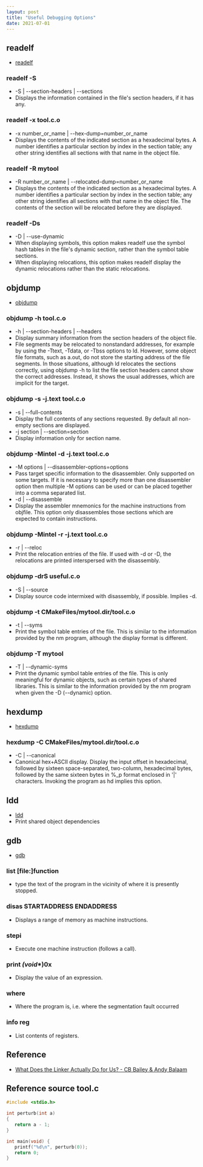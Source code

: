```yaml
---
layout: post
title: "Useful Debugging Options"
date: 2021-07-01
---
```


## readelf
* [readelf](https://man7.org/linux/man-pages/man1/readelf.1.html)

### readelf -S
* -S | --section-headers | --sections
* Displays the information contained in the file's section headers, if it has any.

### readelf -x tool.c.o
* -x number_or_name | --hex-dump=number_or_name
* Displays the contents of the indicated section as a hexadecimal bytes.  A number identifies a particular section by index in the section table; any other string identifies all sections with that name in the object file.

### readelf -R mytool
* -R number_or_name | --relocated-dump=number_or_name
* Displays the contents of the indicated section as a hexadecimal bytes.  A number identifies a particular section by index in the section table; any other string identifies all sections with that name in the object file.  The contents of the section will be relocated before they are displayed.

### readelf -Ds
* -D | --use-dynamic
* When displaying symbols, this option makes readelf use the symbol hash tables in the file's dynamic section, rather than the symbol table sections.
* When displaying relocations, this option makes readelf display the dynamic relocations rather than the static relocations.

## objdump
* [objdump](https://linux.die.net/man/1/objdump)

### objdump -h tool.c.o
* -h | --section-headers | --headers
* Display summary information from the section headers of the object file.
* File segments may be relocated to nonstandard addresses, for example by using the -Ttext, -Tdata, or -Tbss options to ld. However, some object file formats, such as a.out, do not store the starting address of the file segments. In those situations, although ld relocates the sections correctly, using objdump -h to list the file section headers cannot show the correct addresses. Instead, it shows the usual addresses, which are implicit for the target.

### objdump -s -j.text tool.c.o
* -s | --full-contents
* Display the full contents of any sections requested. By default all non-empty sections are displayed.
* -j section | --section=section
* Display information only for section name.

### objdump -Mintel -d -j.text tool.c.o
* -M options | --disassembler-options=options
* Pass target specific information to the disassembler. Only supported on some targets. If it is necessary to specify more than one disassembler option then multiple -M options can be used or can be placed together into a comma separated list.
* -d | --disassemble
* Display the assembler mnemonics for the machine instructions from objfile. This option only disassembles those sections which are expected to contain instructions.

### objdump -Mintel -r -j.text tool.c.o
* -r | --reloc
* Print the relocation entries of the file. If used with -d or -D, the relocations are printed interspersed with the disassembly.

### objdump -drS useful.c.o
* -S | --source
* Display source code intermixed with disassembly, if possible. Implies -d.

### objdump -t CMakeFiles/mytool.dir/tool.c.o
* -t | --syms
* Print the symbol table entries of the file. This is similar to the information provided by the nm program, although the display format is different.

### objdump -T mytool
* -T | --dynamic-syms
* Print the dynamic symbol table entries of the file. This is only meaningful for dynamic objects, such as certain types of shared libraries. This is similar to the information provided by the nm program when given the -D (--dynamic) option.

## hexdump
* [hexdump](https://man7.org/linux/man-pages/man1/hexdump.1.html)

### hexdump -C CMakeFiles/mytool.dir/tool.c.o
* -C | --canonical
* Canonical hex+ASCII display.  Display the input offset in hexadecimal, followed by sixteen space-separated, two-column, hexadecimal bytes, followed by the same sixteen bytes in %_p format enclosed in '|' characters.  Invoking the program as hd implies this option.

## ldd
* [ldd](https://man7.org/linux/man-pages/man1/ldd.1.html)
* Print shared object dependencies

## gdb
* [gdb](https://man7.org/linux/man-pages/man1/gdb.1.html)

### list [file:]function
* type the text of the program in the vicinity of where it is presently stopped.

### disas STARTADDRESS ENDADDRESS
* Displays a range of memory as machine instructions.

### stepi
* Execute one machine instruction (follows a call).

### print *(void**)0x
* Display the value of an expression.

### where
* Where the program is, i.e. where the segmentation fault occurred

### info reg
* List contents of registers.

## Reference
* [What Does the Linker Actually Do for Us? - CB Bailey & Andy Balaam](https://www.youtube.com/watch?v=M2jn2ttRex0)

## Reference source tool.c
```c
#include <stdio.h>

int perturb(int a)
{
   return a - 1;
}

int main(void) {
   printf("%d\n", perturb(0));
   return 0;
}
```
